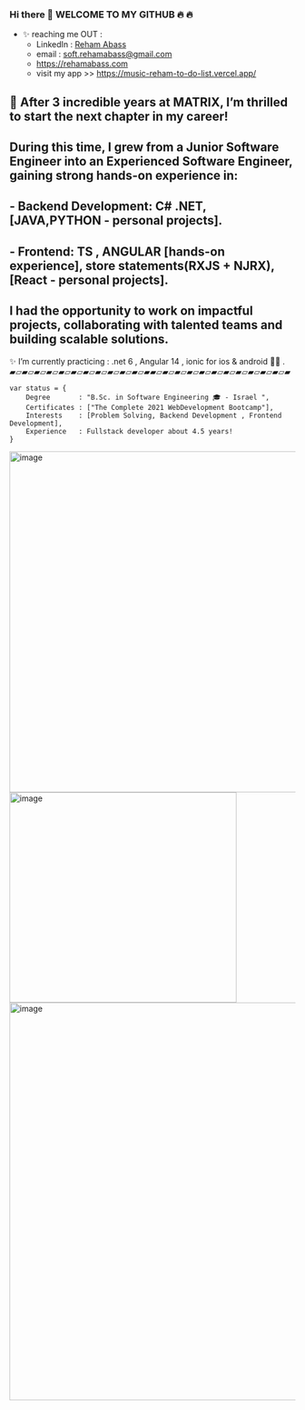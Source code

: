 ### Hi there 👋  WELCOME TO MY GITHUB 🔥 🔥 
- ✨ reaching me OUT :
    - LinkedIn  : [Reham Abass  ](https://www.linkedin.com/in/rehamabass/)
    - email : soft.rehamabass@gmail.com
    - https://rehamabass.com
    - visit my app >> https://music-reham-to-do-list.vercel.app/

## 🚀 After 3 incredible years at MATRIX, I’m thrilled to start the next chapter in my career!

## During this time, I grew from a Junior Software Engineer into an Experienced Software Engineer, gaining strong hands-on experience in:
## - Backend Development:  C# .NET, [JAVA,PYTHON - personal projects].
## - Frontend: TS , ANGULAR [hands-on experience], store statements(RXJS + NJRX), [React - personal projects].

## I had the opportunity to work on impactful projects, collaborating with talented teams and building scalable solutions.


✨ I’m currently practicing :  .net 6 , Angular 14 , ionic for ios & android 📲📲 .
▰▱▰▱▰▱▰▱▰▱▰▱▰▱▰▱▰▱▰▱▰▱▰▰▱▰▱▰▱▰▱▰▱▰▱▰▱▰▱▰▱▰▱▰▱▰
````
var status = { 
    Degree       : "B.Sc. in Software Engineering 🎓 - Israel ",
    Certificates : ["The Complete 2021 WebDevelopment Bootcamp"],
    Interests    : [Problem Solving, Backend Development , Frontend Development],
    Experience   : Fullstack developer about 4.5 years!
}
````

<img width="1100" height="600" alt="image" src="https://github.com/user-attachments/assets/6e6ee9fd-d79d-4314-be93-3f3b84153e1a" />

<img width="400" height="370" alt="image" src="https://github.com/user-attachments/assets/988938ca-b9dc-482d-be7a-60671b1e779e" />


<img width="1100" height="700" alt="image" src="https://github.com/user-attachments/assets/bc3ecd8b-5cea-4202-9c08-c80c97eb0cee" />

